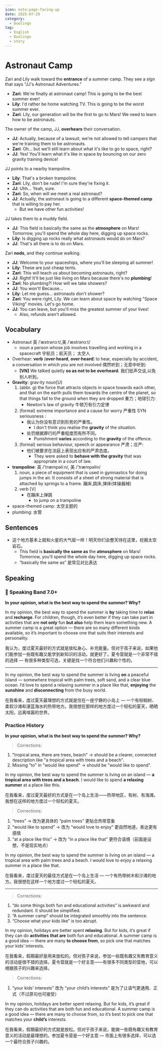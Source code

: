 ```yaml
---
icon: noto:page-facing-up
date: 2025-07-29
category:
  - Duolingo
tag:
  - English
  - Duolingo
  - story
---
```


# Astronaut Camp

Zari and Lily walk toward the **entrance** of a summer camp. They see a sign that says "JJ's Astronaut Adventures."

- **Zari**: We're finally at astronaut camp! This is going to be the best summer ever!
- **Lily**: I'd rather be home watching TV. This is going to be the worst summer ever.
- **Zari**: Lily, our generation will be the first to go to Mars! We need to learn how to be astronauts.

The owner of the camp, JJ, **overhears** their conversation.

- **JJ**: Actually, because of a lawsuit, we're not allowed to tell campers that we're training them to be astronauts.
- **Zari**: Oh… but we'll still learn about what it's like to go to space, right?
- **JJ**: Yes! You'll learn what it's like in space by bouncing on our zero gravity training device!

JJ points to a nearby trampoline.

- **Lily**: That's a broken trampoline.
- **Zari**: Lily, don't be rude! I'm sure they're fixing it.
- **JJ**: Uhh… Yeah, sure.
- **Zari**: So, when will we meet a real astronaut?
- **JJ**: Actually, the astronaut is going to a different **space-themed camp** that is willing to pay her.
  - But we have other fun activities!

JJ takes them to a muddy field.

- **JJ**: This field is basically the same as the **atmosphere** on Mars! Tomorrow, you'll spend the whole day here, digging up space rocks.
- **Lily**: Is digging up rocks really what astronauts would do on Mars?
- **JJ**: That's all there is to do on Mars.

Zari **nods**, and they continue walking.

- **JJ**: Welcome to your spaceships, where you'll be sleeping all summer!
- **Lily**: These are just cheap tents.
- **Zari**: This will teach us about becoming astronauts, right?
- **JJ**: Right! It'll be just like living on Mars because there's no **plumbing**!
- **Zari**: No plumbing?! How will we take showers?
- **JJ**: You won't! Because…
- **Lily**: Let me guess… astronauts don't shower?
- **Zari**: You were right, Lily. We can learn about space by watching "Space Viking" movies. Let's go home.
- **JJ**: You can leave, but you'll miss the greatest summer of your lives!
  - Also, refunds aren't allowed.

## Vocabulary

- Astronaut 英 /ˈæstrənɔːt/,美 /ˈæstrənɔːt/
  - noun a person whose job involves travelling and working in a spacecraft
    宇航员；航天员； 太空人
- Overhear: **verb** (**over·heard**, **over·heard**) to hear, especially by accident, a conversation in which you are not involved
  偶然听到；无意中听到:
  - **[VN]** We talked quietly **so as not to be overheard**.
    我们低声交谈,以免别人听到。
- **Gravity**: grav·ity noun[U]
  1. (abbr. g) the force that attracts objects in space towards each other, and that on the earth pulls them towards the centre of the planet, so that things fall to the ground when they are dropped
     重力；地球引力:
     - Newton's law of gravity
       牛顿万有引力定律
  2. (formal) extreme importance and a cause for worry
     严重性
     SYN seriousness :
     - 我认为你没有意识到形势的严重性。
       - I don't think you realise the **gravity** of the situation.
     - 处罚根据罪行的严重程度而有所不同。
       - Punishment **varies** according to the **gravity** of the offence.
  3. (formal) serious behaviour, speech or appearance
     严肃；庄严:
     - 他们被要求在法庭上表现出应有的严肃态度。
       - They were asked to **behave with the gravity** that was appropriate in a court of law.
- **trampoline**: 英 /'træmpəliːn/, 美 /'træmpəlin/
  1. noun, a piece of equipment that is used in gymnastics for doing jumps in the air. It consists of a sheet of strong material that is attached by springs to a frame.
     蹦床,跳床,弹床(体操器械)
  2. verb [V]
     - 在蹦床上弹跳
       - to jump on a trampoline
- space-themed camp: 太空主题的
- plumbing: 水管

## Sentences

- 这个地方基本上就和火星的大气层一样！明天你们会整天待在这里，挖掘太空岩石。
  - This field is **basically the same as** the **atmosphere** on Mars! Tomorrow, you'll spend the whole day here, digging up space rocks.
  - “basically the same as” 是常见对比表达

## Speaking

### 🌟 Speaking Band 7.0+

**In your opinion, what is the best way to spend the summer? Why?**

In my opinion, the best way to spend the summer is **by** taking time to **relax** and **recharge**. For children, though, it’s even better if they can take part in activities that are **not only** fun **but also** help them learn something new. A summer camp is a great option — there are so many different kinds available, so it’s important to choose one that suits their interests and personality.

我认为，度过夏天最好的方式就是放松身心、补充能量。但对于孩子来说，如果他们能参加一些既有趣又能学到新知识的活动，就更好了。夏令营就是一个非常不错的选择 — 有很多种类型可选，关键是找一个符合他们兴趣和个性的。

---

In my opinion, the best way to spend the summer is living **on** a peaceful island — somewhere tropical with palm trees, soft sand, and a clear blue ocean. I’d love to spend a relaxing summer in a place like that, **enjoying** the **sunshine** and **disconnecting** from the busy world.

在我看来，度过夏天最理想的方式就是住在一座宁静的小岛上 — 一个有棕榈树、柔软沙滩和湛蓝海水的热带地方。我很想在那样的地方度过一个轻松的夏天，晒晒太阳，远离喧嚣的世界。

### Practice History

**In your opinion, what is the best way to spend the summer? Why?**

> Corrections:

1.  "tropical area, there are trees, beach" → should be a clearer, connected description like "a tropical area with trees and a beach".
2.  Missing "to" in "would like spend" → should be "would like to spend".

In my opinion, the best way to spend the summer is living on an island — **a tropical area with trees and a beach**. I would like to spend **a relaxing summer** at a place like this.

在我看来，度过夏天最好的方式是在一个岛上生活——热带地区，有树、有海滩。我想在这样的地方度过一个轻松的夏天。

> Corrections:

1. “trees” → 改为更具体的 “palm trees” 更贴合热带意象
2. “would like to spend” → 改为 “would love to enjoy” 更自然地道，表达更有感情
3. “at a place like this” → 改为 “in a place like that” 更符合语境（前面是设想，不是现实地点）

In my opinion, the best way to spend the summer is living on an island — a tropical area with palm trees and a beach. I would love to enjoy a relaxing summer in a place like that.

在我看来，度过夏天的最佳方式是在一个岛上生活 — 一个有热带树木和沙滩的地方。我很想在这样一个地方度过一个轻松的夏天。

---

> Corrections:

1. “do some things both fun and educational activities” is awkward and redundant. It should be simplified.
2. “A summer camp” should be integrated smoothly into the sentence.
3. “Choose what your kids like” is too abrupt.

In my opinion, holidays are better spent **relaxing**. But for kids, it’s great if they can do **activities** **that are** both fun and educational. A summer camp is a good idea — there are many **to choose from**, so pick one that matches your kids’ interests.

在我看来，假期最好是用来放松的。但对孩子来说，参加一些既有趣又有教育意义的活动是很不错的选择。夏令营就是一个好主意——有很多不同类型的营地，可以根据孩子的兴趣来选择。

> Corrections:

1. “your kids’ interests” 改为 “your child’s interests” 是为了让语气更通用、正式（不过原句也可接受）

In my opinion, holidays are better spent relaxing. But for kids, it’s great if they can do activities that are both fun and educational. A summer camp is a good idea — there are many to choose from, so it’s best to pick one that matches your **child’s** interests.

在我看来，假期最好的方式就是放松。但对于孩子来说，能做一些既有趣又有教育意义的活动是最理想的。参加夏令营是一个好主意 — 市面上有很多选择，可以选一个最符合孩子兴趣的。
